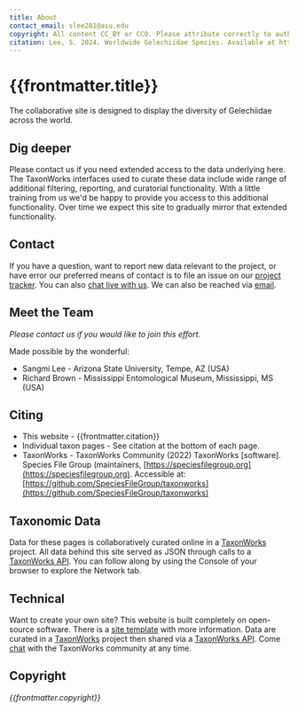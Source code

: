 ```yaml
---
title: About
contact_email: slee281@asu.edu
copyright: All content CC_BY or CC0. Please attribute correctly to authors.
citation: Lee, S. 2024. Worldwide Gelechiidae Species. Available at https://gelechiidae.github.io/species 
---
```


# {{frontmatter.title}}

The collaborative site is designed to display the diversity of Gelechiidae across the world.

## Dig deeper
Please contact us if you need extended access to the data underlying here. The TaxonWorks interfaces used to curate these data include wide range of additional filtering, reporting, and curatorial functionality. With a little training from us we'd be happy to provide you access to this additional functionality. Over time we expect this site to gradually mirror that extended functionality.

## Contact
If you have a question, want to report new data relevant to the project, or have error our preferred means of contact is to file an issue on our [project tracker](https://github.com/our/project/tracker). You can also [chat live with us](https://slackservername). We can also be reached via [email](mailto:{{frontmatter.contact_email}}).   

## Meet the Team
 _Please contact us if you would like to join this effort._

Made possible by the wonderful:
* Sangmi Lee - Arizona State University, Tempe, AZ (USA)
* Richard Brown - Mississippi Entomological Museum, Mississippi, MS (USA)

## Citing
* This website - {{frontmatter.citation}}
* Individual taxon pages - See citation at the bottom of each page.
* TaxonWorks - TaxonWorks Community (2022) TaxonWorks [software]. Species File Group (maintainers, [https://speciesfilegroup.org](https://speciesfilegroup.org). Accessible at: [https://github.com/SpeciesFileGroup/taxonworks](https://github.com/SpeciesFileGroup/taxonworks)

## Taxonomic Data
Data for these pages is collaboratively curated online in a [TaxonWorks](https://taxonworks) project. All data behind this site served as JSON through calls to a [TaxonWorks API](https://api.taxonworks.org). You can follow along by using the Console of your browser to explore the Network tab. 

## Technical
Want to create your own site? This website is built completely on open-source software. There is a [site template](https://github.com/SpeciesFileGroup/<something>) with more information. Data are curated in a [TaxonWorks](https://taxonworks.org) project then shared via a [TaxonWorks API](https://api.taxonworks.org). Come [chat](https://gitter.im/SpeciesFileGroup/taxonworks) with the TaxonWorks community at any time.

## Copyright
_{{frontmatter.copyright}}_
